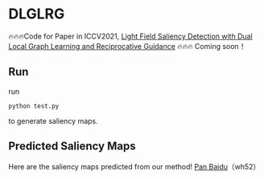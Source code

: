 # DLGLRG
🔥🔥🔥Code for Paper in ICCV2021,  [Light Field Saliency Detection with Dual Local Graph Learning and Reciprocative Guidance](https://openaccess.thecvf.com/content/ICCV2021/html/Liu_Light_Field_Saliency_Detection_With_Dual_Local_Graph_Learning_and_ICCV_2021_paper.html)
🔥🔥🔥 
Coming soon！

## Run
run
```
python test.py
```
to generate saliency maps.

## Predicted Saliency Maps
Here are the saliency maps predicted from our method!
[Pan Baidu](https://pan.baidu.com/s/18DGI8rQFWsT1YmDquRwrLA?pwd=wh52)（wh52）

